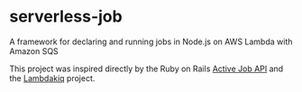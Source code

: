 # serverless-job

A framework for declaring and running jobs in Node.js on AWS Lambda with Amazon SQS

This project was inspired directly by the Ruby on Rails [Active Job API](https://guides.rubyonrails.org/active_job_basics.html) and the [Lambdakiq](https://github.com/customink/lambdakiq) project.
